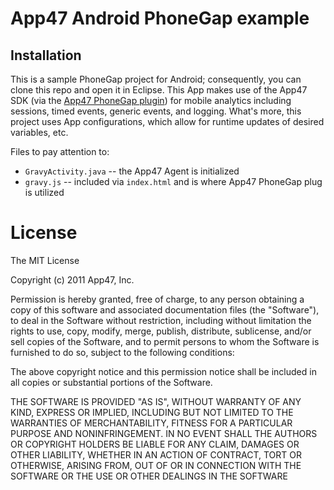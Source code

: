# App47 Android PhoneGap example

## Installation

This is a sample PhoneGap project for Android; consequently, you can clone this repo and open it in Eclipse. 
This App makes use of the App47 SDK (via the [App47 PhoneGap plugin](https://github.com/App47/phonegap-plugins)) for 
mobile analytics including sessions, timed events, generic events, and logging. What's more, this project uses App configurations, 
which allow for runtime updates of desired variables, etc. 

Files to pay attention to:

* `GravyActivity.java` -- the App47 Agent is initialized
* `gravy.js` -- included via `index.html` and is where App47 PhoneGap plug is utilized

# License

The MIT License

Copyright (c) 2011 App47, Inc.

Permission is hereby granted, free of charge, to any person obtaining a copy of this software and associated documentation 
files (the "Software"), to deal in the Software without restriction, including without limitation the rights to use, copy, modify, 
merge, publish, distribute, sublicense, and/or sell copies of the Software, and to permit persons to whom the Software is furnished 
to do so, subject to the following conditions:

The above copyright notice and this permission notice shall be included in all copies or substantial portions of the Software.

THE SOFTWARE IS PROVIDED "AS IS", WITHOUT WARRANTY OF ANY KIND, EXPRESS OR IMPLIED, INCLUDING BUT NOT LIMITED TO THE WARRANTIES 
OF MERCHANTABILITY, FITNESS FOR A PARTICULAR PURPOSE AND NONINFRINGEMENT. IN NO EVENT SHALL THE AUTHORS OR COPYRIGHT HOLDERS BE 
LIABLE FOR ANY CLAIM, DAMAGES OR OTHER LIABILITY, WHETHER IN AN ACTION OF CONTRACT, TORT OR OTHERWISE, ARISING FROM, OUT OF OR IN 
CONNECTION WITH THE SOFTWARE OR THE USE OR OTHER DEALINGS IN THE SOFTWARE